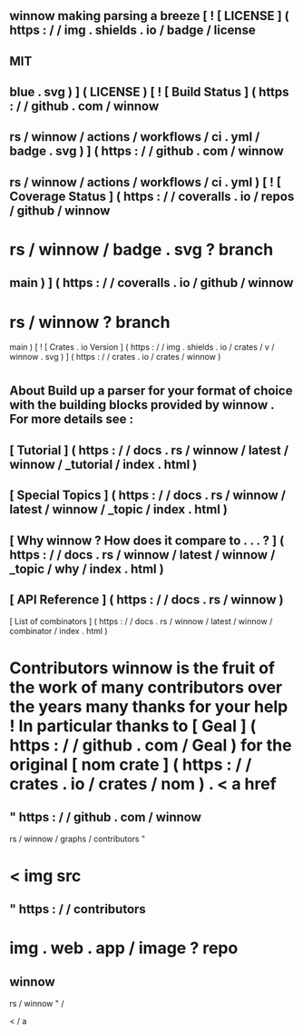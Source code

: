 #
winnow
making
parsing
a
breeze
[
!
[
LICENSE
]
(
https
:
/
/
img
.
shields
.
io
/
badge
/
license
-
MIT
-
blue
.
svg
)
]
(
LICENSE
)
[
!
[
Build
Status
]
(
https
:
/
/
github
.
com
/
winnow
-
rs
/
winnow
/
actions
/
workflows
/
ci
.
yml
/
badge
.
svg
)
]
(
https
:
/
/
github
.
com
/
winnow
-
rs
/
winnow
/
actions
/
workflows
/
ci
.
yml
)
[
!
[
Coverage
Status
]
(
https
:
/
/
coveralls
.
io
/
repos
/
github
/
winnow
-
rs
/
winnow
/
badge
.
svg
?
branch
=
main
)
]
(
https
:
/
/
coveralls
.
io
/
github
/
winnow
-
rs
/
winnow
?
branch
=
main
)
[
!
[
Crates
.
io
Version
]
(
https
:
/
/
img
.
shields
.
io
/
crates
/
v
/
winnow
.
svg
)
]
(
https
:
/
/
crates
.
io
/
crates
/
winnow
)
#
#
About
Build
up
a
parser
for
your
format
of
choice
with
the
building
blocks
provided
by
winnow
.
For
more
details
see
:
-
[
Tutorial
]
(
https
:
/
/
docs
.
rs
/
winnow
/
latest
/
winnow
/
_tutorial
/
index
.
html
)
-
[
Special
Topics
]
(
https
:
/
/
docs
.
rs
/
winnow
/
latest
/
winnow
/
_topic
/
index
.
html
)
-
[
Why
winnow
?
How
does
it
compare
to
.
.
.
?
]
(
https
:
/
/
docs
.
rs
/
winnow
/
latest
/
winnow
/
_topic
/
why
/
index
.
html
)
-
[
API
Reference
]
(
https
:
/
/
docs
.
rs
/
winnow
)
-
[
List
of
combinators
]
(
https
:
/
/
docs
.
rs
/
winnow
/
latest
/
winnow
/
combinator
/
index
.
html
)
#
Contributors
winnow
is
the
fruit
of
the
work
of
many
contributors
over
the
years
many
thanks
for
your
help
!
In
particular
thanks
to
[
Geal
]
(
https
:
/
/
github
.
com
/
Geal
)
for
the
original
[
nom
crate
]
(
https
:
/
/
crates
.
io
/
crates
/
nom
)
.
<
a
href
=
"
https
:
/
/
github
.
com
/
winnow
-
rs
/
winnow
/
graphs
/
contributors
"
>
<
img
src
=
"
https
:
/
/
contributors
-
img
.
web
.
app
/
image
?
repo
=
winnow
-
rs
/
winnow
"
/
>
<
/
a
>
